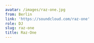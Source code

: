 ```yaml
---
avatar: /images/raz-one.jpg
from: Berlin
link: 'https://soundcloud.com/raz-one'
role: DJ
slug: raz-one
title: Raz-One
---
```



